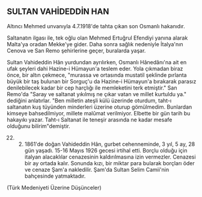 ## SULTAN VAHİDEDDİN HAN

Altıncı Mehmed unvanıyla 4.7.1918'de tahta çıkan son Osmanlı hakanıdır.

Saltanatın ilgası ile, tek oğlu olan Mehmed Ertuğrul Efendiyi yanına alarak Malta'ya oradan Mekke'ye gi­der. Daha sonra sağlık nedeniyle İtalya'nın Cenova ve San Remo şehirlerine geçer, buralarda yaşar.

Sultan Vahideddin Hân yurdundan ayrılırken, Os­manlı Hânedânı'na ait en ufak şeyleri dahi Hazine-i Hümayun'a teslem eder. Yola çıkmadan biraz önce, bir altın çekmece, "murassa ve ortasında mustatil şeklinde pırlanta büyük bir taş bulunan bir Sorguç'u da Hazine-i Hümayun'a bırakarak parasız denilebilecek kadar bir cep harçlığı ile memleketini terk etmiştir." San Remo'da "Saray ve saltanat yıkılmış ne çıkar vatan ve millet kurtuldu ya." dediğini anlatırlar. "Ben milletin ateşli külü üzerinde oturdum, taht-ı saltanatın kuş tü­yünden minderleri üzerine oturup gömülmedim. Bun­lardan kimseye bahsedilmiyor, millete malûmat veril­miyor. Elbette bir gün tarih bu hakayıkı yazar. Taht-ı Saltanat ile teneşir arasında ne kadar mesafe olduğunu bilirim"demiştir.

22. 2. 1861'de doğan Vahideddin Hân, gurbet cehen­neminde, 3 yıl, 5 ay, 28 gün yaşadı. 15-16 Mayıs 1926 gecesi irtihal etti. Borçlu olduğu için italyan alacaklılar cenazesinin kaldırılmasına izin vermezler. Cenazesi bir ay ortada kalır. Sonunda kızı, bir miktar para bularak borçları öder ve cenaze Şam'a nakledilir. Şam'da Sultan Selim Camii'nin bahçesinde yatmaktadır.

(Türk Medeniyeti Üzerine Düşünceler)
